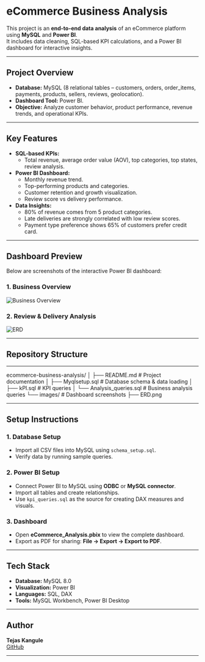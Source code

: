 # eCommerce Business Analysis

This project is an **end-to-end data analysis** of an eCommerce platform using **MySQL** and **Power BI**.  
It includes data cleaning, SQL-based KPI calculations, and a Power BI dashboard for interactive insights.

---

## **Project Overview**

- **Database:** MySQL (8 relational tables – customers, orders, order_items, payments, products, sellers, reviews, geolocation).
- **Dashboard Tool:** Power BI.
- **Objective:** Analyze customer behavior, product performance, revenue trends, and operational KPIs.

---

## **Key Features**

- **SQL-based KPIs:**
  - Total revenue, average order value (AOV), top categories, top states, review analysis.
- **Power BI Dashboard:**
  - Monthly revenue trend.
  - Top-performing products and categories.
  - Customer retention and growth visualization.
  - Review score vs delivery performance.
- **Data Insights:**
  - 80% of revenue comes from 5 product categories.
  - Late deliveries are strongly correlated with low review scores.
  - Payment type preference shows 65% of customers prefer credit card.

---

## **Dashboard Preview**

Below are screenshots of the interactive Power BI dashboard:

### **1. Business Overview**

![Business Overview](/Ecommerce%20Analysis/DashBoard.png)

### **2. Review & Delivery Analysis**

![ERD](/Ecommerce%20Analysis/ERD.png)

---

## **Repository Structure**

---

ecommerce-business-analysis/
│
├── README.md # Project documentation
│ ├── Myqlsetup.sql # Database schema & data loading
│ ├── kPI.sql # KPI queries
│ └── Analysis_queries.sql # Business analysis queries
└── images/ # Dashboard screenshots
├── ERD.png

---

## **Setup Instructions**

### **1. Database Setup**

- Import all CSV files into MySQL using `schema_setup.sql`.
- Verify data by running sample queries.

### **2. Power BI Setup**

- Connect Power BI to MySQL using **ODBC** or **MySQL connector**.
- Import all tables and create relationships.
- Use `kpi_queries.sql` as the source for creating DAX measures and visuals.

### **3. Dashboard**

- Open **eCommerce_Analysis.pbix** to view the complete dashboard.
- Export as PDF for sharing: **File → Export → Export to PDF**.

---

## **Tech Stack**

- **Database:** MySQL 8.0
- **Visualization:** Power BI
- **Languages:** SQL, DAX
- **Tools:** MySQL Workbench, Power BI Desktop

---

## **Author**

**Tejas Kangule**  
[GitHub](https://github.com/tejas7410)

---
